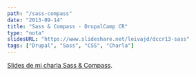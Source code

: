 ```yaml
---
path: "/sass-compass"
date: "2013-09-14"
title: "Sass & Compass - DrupalCamp CR"
type: "nota"
slidesURL: "https://www.slideshare.net/leivajd/dccr13-sass"
tags: ["Drupal", "Sass", "CSS", "Charla"]
---
```


[Slides de mi charla Sass & Compass](https://www.slideshare.net/leivajd/dccr13-sass).
